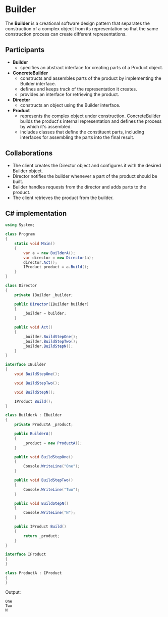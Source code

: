# Builder

The **Builder** is a creational software design pattern that separates the construction of a complex object from its representation so that the same construction process can create different representations.

## Participants

* **Builder**
  * specifies an abstract interface for creating parts of a Product object.
* **ConcreteBuilder**
  * constructs and assembles parts of the product by implementing the Builder interface.
  * defines and keeps track of the representation it creates.
  * provides an interface for retrieving the product.
* **Director**
  * constructs an object using the Builder interface.
* **Product**
  * represents the complex object under construction. ConcreteBuilder builds the product's internal representation and defines the process
by which it's assembled.
  * includes classes that define the constituent parts, including
interfaces for assembling the parts into the final result.

## Collaborations

* The client creates the Director object and configures it with the desired Builder object.
* Director notifies the builder whenever a part of the product should be built.
* Builder handles requests from the director and adds parts to the product.
* The client retrieves the product from the builder.

## C# implementation

```csharp
using System;

class Program
{
    static void Main()
    {
        var a = new BuilderA();
        var director = new Director(a);
        director.Act();
        IProduct product = a.Build();
    }
}

class Director
{
    private IBuilder _builder;

    public Director(IBuilder builder)
    {
        _builder = builder;
    }

    public void Act()
    {
        _builder.BuildStepOne();
        _builder.BuildStepTwo();
        _builder.BuildStepN();
    }
}

interface IBuilder
{
    void BuildStepOne();

    void BuildStepTwo();

    void BuildStepN();

    IProduct Build();
}

class BuilderA : IBuilder
{
    private ProductA _product;

    public BuilderA()
    {
        _product = new ProductA();
    }

    public void BuildStepOne()
    {
        Console.WriteLine("One");
    }

    public void BuildStepTwo()
    {
        Console.WriteLine("Two");
    }

    public void BuildStepN()
    {
        Console.WriteLine("N");
    }

    public IProduct Build()
    {
        return _product;
    }
}

interface IProduct
{
}

class ProductA : IProduct
{
}
```

Output:

```output
One
Two
N
```
